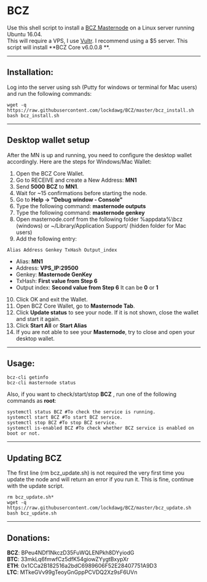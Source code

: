 # BCZ
Use this shell script to install a [BCZ Masternode](https://www.bitcoincz.org/) on a Linux server running Ubuntu 16.04.  
This will require a VPS, I use [Vultr](https://www.vultr.com/?ref=7310394).  I recommend using a $5 server.
This script will install **BCZ Core v6.0.0.8 **.
***

## Installation:
Log into the server using ssh (Putty for windows or terminal for Mac users) and run the following commands:
```
wget -q https://raw.githubusercontent.com/lockdawg/BCZ/master/bcz_install.sh
bash bcz_install.sh
```
***

## Desktop wallet setup

After the MN is up and running, you need to configure the desktop wallet accordingly. Here are the steps for Windows/Mac Wallet:
1. Open the BCZ Core Wallet.
2. Go to RECEIVE and create a New Address: **MN1**
3. Send **5000** **BCZ** to **MN1**.
4. Wait for ~15 confirmations before starting the node.
5. Go to **Help -> "Debug window - Console"**
6. Type the following command: **masternode outputs**
7. Type the following command: **masternode genkey**
8. Open masternode.conf from the following folder %appdata%\bcz (windows) or ~/Library/Application Support/ (hidden folder for Mac users)
9. Add the following entry:
```
Alias Address Genkey TxHash Output_index
```
* Alias: **MN1**
* Address: **VPS_IP:29500**
* Genkey: **Masternode GenKey**
* TxHash: **First value from Step 6** 
* Output index:  **Second value from Step 6** It can be **0** or **1**
10. Click OK and exit the Wallet.
11. Open BCZ Core Wallet, go to **Masternode Tab**.
12. Click **Update status** to see your node. If it is not shown, close the wallet and start it again.
13. Click **Start All** or **Start Alias**
12. If you are not able to see your **Masternode**, try to close and open your desktop wallet.
***

## Usage:
```
bcz-cli getinfo
bcz-cli masternode status
```
Also, if you want to check/start/stop **BCZ** , run one of the following commands as **root**:
```
systemctl status BCZ #To check the service is running.
systemctl start BCZ #To start BCZ service.
systemctl stop BCZ #To stop BCZ service.
systemctl is-enabled BCZ #To check whether BCZ service is enabled on boot or not.
```
***

## Updating BCZ
The first line (rm bcz_update.sh) is not required the very first time you update the node and will return an error if you run it.  This is fine, continue with the update script.
```
rm bcz_update.sh*
wget -q https://raw.githubusercontent.com/lockdawg/BCZ/master/bcz_update.sh
bash bcz_update.sh
```
***

## Donations:  

**BCZ**: BPeu4NDf1NkczD35FuWQLENPkh8DYyiodG  
**BTC**: 33mkLq6fmwfCz5dfK54giowZYygtBxypXr  
**ETH**: 0x1CCa2B182516a2bdC6989606F52E28407751A9D3  
**LTC**: MTkeGVv99gTeoyGnGppPCVDQ2Xz9sF6UVn
